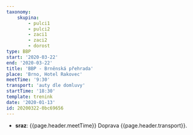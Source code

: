 ```yaml
---
taxonomy:
    skupina:
        - pulci1
        - pulci2
        - zaci1
        - zaci2
        - dorost
type: BBP
start: '2020-03-22'
end: '2020-03-22'
title: 'BBP - Brněnská přehrada'
place: 'Brno, Hotel Rakovec'
meetTime: '9:30'
transport: 'auty dle domluvy'
startTime: '18:30'
template: trenink
date: '2020-01-13'
id: 20200322-0bc69656
---
```

* **sraz**: {{page.header.meetTime}} Doprava {{page.header.transport}}.
